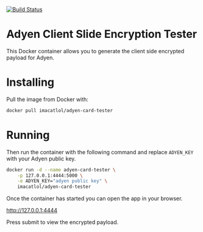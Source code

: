 [![Build Status](https://travis-ci.org/thomaslorentsen/adyen-card-tester.svg?branch=master)](https://travis-ci.org/thomaslorentsen/adyen-card-tester)
# Adyen Client Slide Encryption Tester
This Docker container allows you to generate the client side encrypted payload for Adyen.
# Installing
Pull the image from Docker with:
```bash
docker pull imacatlol/adyen-card-tester
```
# Running
Then run the container with the following command and replace ```ADYEN_KEY``` with your Adyen public key.
```bash
docker run -d --name adyen-card-tester \
	-p 127.0.0.1:4444:5000 \
	-e ADYEN_KEY="adyen public key" \
	imacatlol/adyen-card-tester
```
Once the container has started you can open the app in your browser.

http://127.0.0.1:4444

Press submit to view the encrypted payload.
